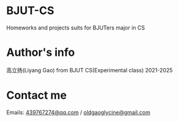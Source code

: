 # BJUT-CS
Homeworks and projects suits for BJUTers major in CS

# Author's info
高立扬(Liyang Gao) from BJUT CS(Experimental class) 2021-2025

# Contact me
Emails: 439767274@qq.com / oldgaoglycine@gmail.com
